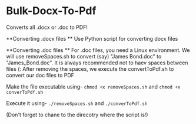 # Bulk-Docx-To-Pdf
Converts all .docx or .doc to PDF!

**Converting .docx files **
Use Python script for converting docx files

**Converting .doc files **
For .doc files, you need a Linux environment.
We will use removeSpaces.sh to convert (say) "James Bond.doc" to "James_Bond.doc". It is always recommended not to haev spaces between files (:
After removing the spaces, we execute the convertToPdf.sh to convert our doc files to PDF

Make the file executable using-
```chmod +x removeSpaces.sh``` and ```chmod +x converToPdf.sh```

Execute it using-
```./removeSpaces.sh``` and ```./converToPdf.sh```

(Don't forget to chane to the direcotry where the script is!)

